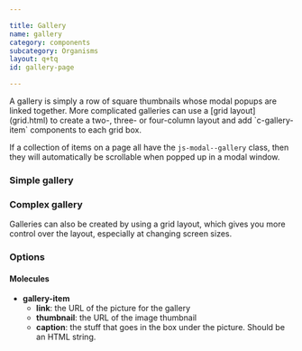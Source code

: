 ```yaml
---

title: Gallery
name: gallery
category: components
subcategory: Organisms
layout: q+tq
id: gallery-page

---
```


<div class="lead"><p>A gallery is simply a row of square thumbnails whose modal popups are linked together. More complicated galleries can use a [grid layout](grid.html) to create a two-, three- or four-column layout and add `c-gallery-item` components to each grid box.</p></div>

If a collection of items on a page all have the `js-modal--gallery` class, then they will automatically be scrollable when popped up in a modal window.

### Simple gallery

<script>
component("gallery-item", {
  "type": "landscape",
  "link": "https://unsplash.it/1120/840/?image=992",
  "thumbnail": "https://unsplash.it/374/280/?image=992"
})+
component("gallery-item", {
  "type": "landscape",
  "link": "https://unsplash.it/1920/640/?image=993",
  "thumbnail": "https://unsplash.it/374/280/?image=993",
  "caption": "<p>The University is in the middle of an unprecedented period of expansion and renewal.</p>"
})+
component("gallery-item", {
  "type": "portrait",
  "link": "https://unsplash.it/840/1120/?image=994",
  "thumbnail": "https://unsplash.it/280/374/?image=994",
  "caption": "<p>The University is in the middle of an unprecedented period of expansion and renewal.</p>"
})+
component("gallery-item", {
  "type": "portrait",
  "link": "https://unsplash.it/640/1920/?image=995",
  "thumbnail": "https://unsplash.it/280/374/?image=995"
})+
component("gallery-item", {
  "type": "portrait",
  "link": "https://unsplash.it/1920/1920/?image=996",
  "thumbnail": "https://unsplash.it/280/374/?image=996",
  "caption": "<p>Our investment in new colleges mean it has never been a better time to join our student body or research groups at York.</p>"
});

</script>

### Complex gallery

Galleries can also be created by using a grid layout, which gives you more control over the layout, especially at changing screen sizes.

<script>
var g1 = {
  "gallery-item": {
    "link": "https://unsplash.it/1280/1280/?image=997",
    "thumbnail": "https://unsplash.it/280/280/?image=997",
    "caption": "<p>The University is in the middle of an unprecedented period of expansion and renewal.</p>"
  }
};
var g2 = {
  "gallery-item": {
    "link": "https://unsplash.it/1280/1280/?image=998",
    "thumbnail": "https://unsplash.it/280/280/?image=998"
  }
};
var g3 = {
  "gallery-item": {
    "link": "https://unsplash.it/1280/1280/?image=999",
    "thumbnail": "https://unsplash.it/280/280/?image=999",
    "caption": "<p>Our investment in new colleges mean it has never been a better time to join our student body or research groups at York.</p>"
  }
};
component("grid", { "atoms": [
  { "grid-row": { "atoms": [
    { "grid-box": { "size": "third o-grid__box--full@medium", "atoms": g1 } },
    { "grid-box": { "size": "third o-grid__box--half@medium", "atoms": g2 } },
    { "grid-box": { "size": "third o-grid__box--half@medium", "atoms": g3 } }
  ] } },
  { "grid-row": { "atoms": [
    { "grid-box": { "size": "third o-grid__box--half@medium", "atoms": g2 } },
    { "grid-box": { "size": "third o-grid__box--quarter@medium", "atoms": g3 } },
    { "grid-box": { "size": "third o-grid__box--quarter@medium", "atoms": g1 } }
  ] } },
  { "grid-row": { "atoms": [
    { "grid-box": { "size": "third o-grid__box--half@medium", "atoms": g3 } },
    { "grid-box": { "size": "third o-grid__box--half@medium", "atoms": g2 } },
    { "grid-box": { "size": "third o-grid__box--full@medium", "atoms": g1 } }
  ] } }
] });

</script>


### Options

#### Molecules


* **gallery-item**
  * **link**: the URL of the picture for the gallery
  * **thumbnail**: the URL of the image thumbnail
  * **caption**: the stuff that goes in the box under the picture. Should be an HTML string.
